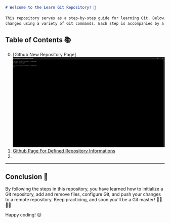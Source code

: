 ```markdown
# Welcome to the Learn Git Repository! 🚀

This repository serves as a step-by-step guide for learning Git. Below, you'll find instructions on how I initialized a Git repository and tracked
changes using a variety of Git commands. Each step is accompanied by a screenshot that shows the execution of each command. 📸
```

## Table of Contents 📚

00. [Github New Repository Page] ![S6](screens/S1.png)
0. [Github Page For Defined Repository Informations](screens/S2.png)
1. 

---
## Conclusion 🎉

By following the steps in this repository, you have learned how to initialize a Git repository, add and remove files, configure Git, and push your changes to a remote repository. Keep practicing, and soon you'll be a Git master! 👨‍💻👩‍💻

Happy coding! 😊
```

